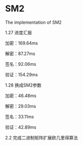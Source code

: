 # SM2
The implementation of SM2



1.27 进度汇报

加密：169.64ms

解密：87.27ms

签名：92.06ms

验证：154.29ms



1.28 换成SM2参数

加密：46.48ms

解密：29.03ms

签名：33.11ms

验证：42.89ms

2.2
完成二进制矩阵扩展欧几里得算法
